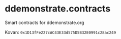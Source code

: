 # ddemonstrate.contracts
Smart contracts for ddemonstrate.org

Kovan: `0x1D13fFe227cAC43E33d575D5B32E0991c28ac249`